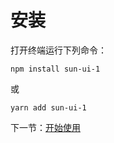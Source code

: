# 安装

打开终端运行下列命令：

 ```
npm install sun-ui-1
```

或

 ```
yarn add sun-ui-1
```

下一节：[开始使用](#/doc/get-started)